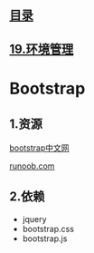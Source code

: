 ## [目录](https://github.com/yuncopy/yafr/blob/master/docs/index.md)

## [19.环境管理](https://github.com/yuncopy/yafr/blob/master/docs/yaf/19.环境管理.md)

# Bootstrap

## 1.资源

[bootstrap中文网](http://www.bootcss.com)

[runoob.com](http://www.runoob.com/bootstrap/bootstrap-tutorial.html)

## 2.依赖

* jquery
* bootstrap.css
* bootstrap.js



